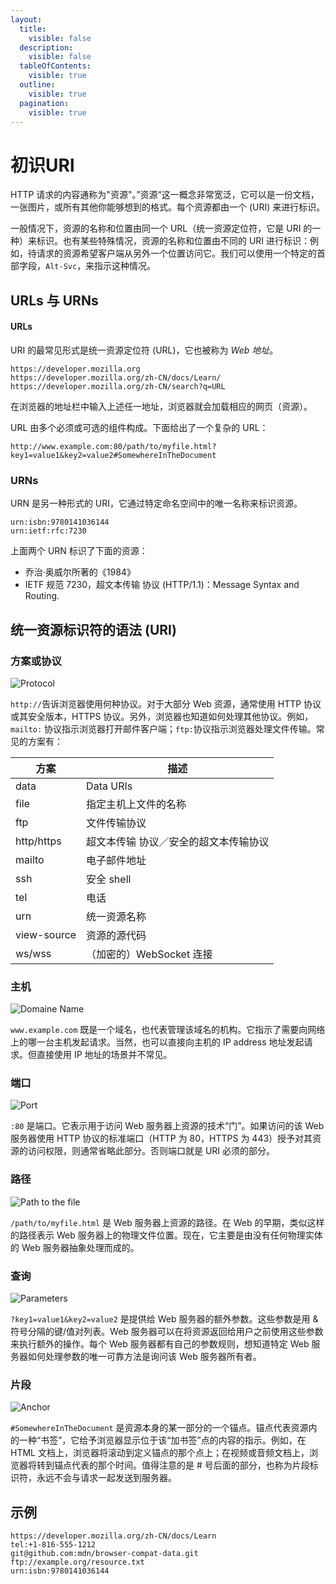 ```yaml
---
layout:
  title:
    visible: false
  description:
    visible: false
  tableOfContents:
    visible: true
  outline:
    visible: true
  pagination:
    visible: true
---
```


# 初识URl

HTTP 请求的内容通称为"资源"。”资源“这一概念非常宽泛，它可以是一份文档，一张图片，或所有其他你能够想到的格式。每个资源都由一个 (URI) 来进行标识。

一般情况下，资源的名称和位置由同一个 URL（统一资源定位符，它是 URI 的一种）来标识。也有某些特殊情况，资源的名称和位置由不同的 URI 进行标识：例如，待请求的资源希望客户端从另外一个位置访问它。我们可以使用一个特定的首部字段，`Alt-Svc`，来指示这种情况。

## URLs 与 URNs <a href="#urls-yu-urns" id="urls-yu-urns"></a>

#### URLs <a href="#urls" id="urls"></a>

URI 的最常见形式是统一资源定位符 (URL)，它也被称为 _Web 地址_。

```
https://developer.mozilla.org
https://developer.mozilla.org/zh-CN/docs/Learn/
https://developer.mozilla.org/zh-CN/search?q=URL
```

在浏览器的地址栏中输入上述任一地址，浏览器就会加载相应的网页（资源）。

URL 由多个必须或可选的组件构成。下面给出了一个复杂的 URL：

```
http://www.example.com:80/path/to/myfile.html?key1=value1&key2=value2#SomewhereInTheDocument
```

### URNs <a href="#urns" id="urns"></a>

URN 是另一种形式的 URI，它通过特定命名空间中的唯一名称来标识资源。

```
urn:isbn:9780141036144
urn:ietf:rfc:7230
```

上面两个 URN 标识了下面的资源：

* 乔治·奥威尔所著的《1984》
* IETF 规范 7230，超文本传输 协议 (HTTP/1.1)：Message Syntax and Routing.

## 统一资源标识符的语法 (URI) <a href="#tong-yi-zi-yuan-biao-shi-fu-de-yu-fa-uri" id="tong-yi-zi-yuan-biao-shi-fu-de-yu-fa-uri"></a>

### 方案或协议 <a href="#fang-an-huo-xie-yi" id="fang-an-huo-xie-yi"></a>

![Protocol](https://developer.mozilla.org/zh-CN/docs/Web/HTTP/Basics\_of\_HTTP/Identifying\_resources\_on\_the\_Web/mdn-url-protocol@x2.png)

`http://`告诉浏览器使用何种协议。对于大部分 Web 资源，通常使用 HTTP 协议或其安全版本，HTTPS 协议。另外，浏览器也知道如何处理其他协议。例如， `mailto:` 协议指示浏览器打开邮件客户端；`ftp:`协议指示浏览器处理文件传输。常见的方案有：

| 方案          | 描述                  |
| ----------- | ------------------- |
| data        | Data URIs           |
| file        | 指定主机上文件的名称          |
| ftp         | 文件传输协议              |
| http/https  | 超文本传输 协议／安全的超文本传输协议 |
| mailto      | 电子邮件地址              |
| ssh         | 安全 shell            |
| tel         | 电话                  |
| urn         | 统一资源名称              |
| view-source | 资源的源代码              |
| ws/wss      | （加密的）WebSocket 连接   |

### 主机 <a href="#zhu-ji" id="zhu-ji"></a>

![Domaine Name](https://developer.mozilla.org/zh-CN/docs/Web/HTTP/Basics\_of\_HTTP/Identifying\_resources\_on\_the\_Web/mdn-url-domain@x2.png)

`www.example.com` 既是一个域名，也代表管理该域名的机构。它指示了需要向网络上的哪一台主机发起请求。当然，也可以直接向主机的 IP address 地址发起请求。但直接使用 IP 地址的场景并不常见。

### 端口 <a href="#duan-kou" id="duan-kou"></a>

![Port](https://developer.mozilla.org/zh-CN/docs/Web/HTTP/Basics\_of\_HTTP/Identifying\_resources\_on\_the\_Web/mdn-url-port@x2.png)

`:80` 是端口。它表示用于访问 Web 服务器上资源的技术“门”。如果访问的该 Web 服务器使用 HTTP 协议的标准端口（HTTP 为 80，HTTPS 为 443）授予对其资源的访问权限，则通常省略此部分。否则端口就是 URI 必须的部分。

### 路径 <a href="#lu-jing" id="lu-jing"></a>

![Path to the file](https://developer.mozilla.org/zh-CN/docs/Web/HTTP/Basics\_of\_HTTP/Identifying\_resources\_on\_the\_Web/mdn-url-path@x2.png)

`/path/to/myfile.html` 是 Web 服务器上资源的路径。在 Web 的早期，类似这样的路径表示 Web 服务器上的物理文件位置。现在，它主要是由没有任何物理实体的 Web 服务器抽象处理而成的。

### 查询 <a href="#cha-xun" id="cha-xun"></a>

![Parameters](https://developer.mozilla.org/zh-CN/docs/Web/HTTP/Basics\_of\_HTTP/Identifying\_resources\_on\_the\_Web/mdn-url-parameters@x2.png)

`?key1=value1&key2=value2` 是提供给 Web 服务器的额外参数。这些参数是用 & 符号分隔的键/值对列表。Web 服务器可以在将资源返回给用户之前使用这些参数来执行额外的操作。每个 Web 服务器都有自己的参数规则，想知道特定 Web 服务器如何处理参数的唯一可靠方法是询问该 Web 服务器所有者。

### 片段 <a href="#pian-duan" id="pian-duan"></a>

![Anchor](https://developer.mozilla.org/zh-CN/docs/Web/HTTP/Basics\_of\_HTTP/Identifying\_resources\_on\_the\_Web/mdn-url-anchor@x2.png)

`#SomewhereInTheDocument` 是资源本身的某一部分的一个锚点。锚点代表资源内的一种“书签”，它给予浏览器显示位于该“加书签”点的内容的指示。例如，在 HTML 文档上，浏览器将滚动到定义锚点的那个点上；在视频或音频文档上，浏览器将转到锚点代表的那个时间。值得注意的是 # 号后面的部分，也称为片段标识符，永远不会与请求一起发送到服务器。

## 示例 <a href="#shi-li" id="shi-li"></a>

```
https://developer.mozilla.org/zh-CN/docs/Learn
tel:+1-816-555-1212
git@github.com:mdn/browser-compat-data.git
ftp://example.org/resource.txt
urn:isbn:9780141036144
```

